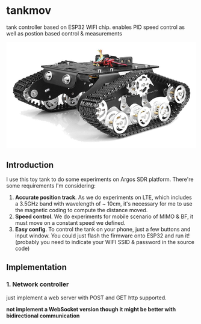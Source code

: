 # tankmov
tank controller based on ESP32 WIFI chip. enables PID speed control as well as postion based control &amp; measurements

![](imgs/tank.jpg)

## Introduction

I use this toy tank to do some experiments on Argos SDR platform. There're some requirements I'm considering:

1. **Accurate position track**. As we do experiments on LTE, which includes a 3.5GHz band with wavelength of ~ 10cm, it's necessary for me to use the magnetic coding to compute the distance moved. 
2. **Speed control**. We do experiments for mobile scenario of MIMO & BF, it must move on a constant speed we defined.
3. **Easy config**. To control the tank on your phone, just a few buttons and input window. You could just flash the firmware onto ESP32 and run it! (probably you need to indicate your WIFI SSID & password in the source code)

## Implementation

### 1. Network controller

just implement a web server with POST and GET http supported.

**not implement a WebSocket version though it might be better with bidirectional communication**



